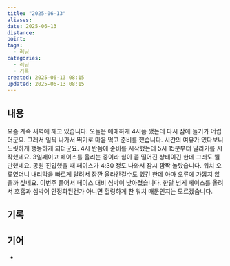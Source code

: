 ```yaml
---
title: "2025-06-13"
aliases:
date: 2025-06-13
distance:
point:
tags:
  - 러닝
categories:
  - 러닝
  - 기록
created: 2025-06-13 08:15
updated: 2025-06-13 08:15
---
```


## 내용
요즘 계속 새벽에 깨고 있습니다. 오늘은 애매하게 4시쯤 깼는데 다시 잠에 들기가 어렵더군요. 그래서 일찍 나가서 뛰기로 마음 먹고 준비를 했습니다. 시간의 여유가 있다보니 느릿하게 행동하게 되더군요.  4시 반쯤에 준비를 시작했는데 5시 15분부터 달리기를 시작했네요.
3일째이고 페이스를 올리는 중이라 힘이 좀 떨어진 상태이긴 한데 그래도 뛸만했네요. 
공원 진입했을 때 페이스가 4:30 정도 나와서 잠시 깜짝 놀랐습니다. 워치 오류였더니 내리막을 빠르게 달려서 잠깐 올라간걸수도 있긴 한데 아마 오류에 가깝지 않을까 싶네요. 
이번주 들어서 페이스 대비 심박이 낮아졌습니다. 한달 넘게 페이스를 올려서 호흡과 심박이 안정화된건가 아니면 헐렁하게 찬 워치 때문인지는 모르겠습니다.

## 기록

## 기어
- 

